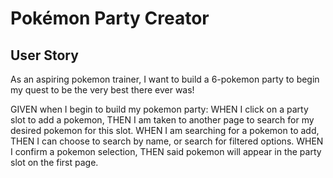 # Pokémon Party Creator

## User Story
As an aspiring pokemon trainer, I want to build a 6-pokemon party to begin my quest to be the very best there ever was!

GIVEN when I begin to build my pokemon party:
WHEN I click on a party slot to add a pokemon,
THEN I am taken to another page to search for my desired pokemon for this slot.
WHEN I am searching for a pokemon to add,
THEN I can choose to search by name, or search for filtered options.
WHEN I confirm a pokemon selection,
THEN said pokemon will appear in the party slot on the first page.
